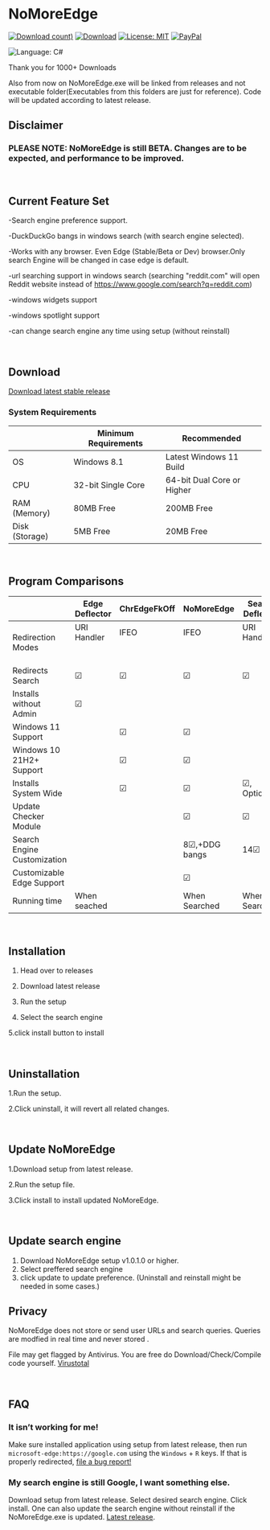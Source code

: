 # NoMoreEdge
[![Download count)](https://img.shields.io/github/downloads/HarshalKudale/NoMoreEdge/total?label=Downloads)](https://github.com/HarshalKudale/NoMoreEdge/releases/latest/)
[![Download](https://img.shields.io/github/v/release/HarshalKudale/NoMoreEdge)](https://github.com/rcmaehl/MSEdgeRedirect/releases/latest/)
[![License: MIT](https://img.shields.io/badge/License-MIT-blue.svg)](https://opensource.org/licenses/MIT)
[![PayPal](https://img.shields.io/badge/Donate%20on-PayPal-00457C.svg?logo=paypal)](https://paypal.me/harshalkudale)

![Language: C#](https://img.shields.io/badge/C%23-239120?style=for-the-badge&logo=c-sharp&logoColor=white)

Thank you for 1000+ Downloads

Also from now on NoMoreEdge.exe will be linked from releases and not executable folder(Executables from this folders are just for reference).
Code will be updated according to latest release.

## Disclaimer

### PLEASE NOTE: NoMoreEdge is still BETA. Changes are to be expected, and performance to be improved.

<br>

## Current Feature Set
-Search engine preference support.

-DuckDuckGo bangs in windows search (with search engine selected).

-Works with any browser. Even Edge (Stable/Beta or Dev) browser.Only search Engine will be changed in case edge is default.

-url searching support in windows search (searching "reddit.com" will open Reddit website instead of https://www.google.com/search?q=reddit.com)

-windows widgets support

-windows spotlight support

-can change search engine any time using setup (without reinstall)

<br>

## Download

[Download latest stable release](https://github.com/HarshalKudale/NoMoreEdge/releases/latest/download/NoMoreEdgeSetup.exe)
<br>

### System Requirements
 |Minimum Requirements|Recommended
----|----|----
OS|Windows 8.1|Latest Windows 11 Build
CPU|32-bit Single Core|64-bit Dual Core or Higher
RAM (Memory)|80MB Free|200MB Free
Disk (Storage)|5MB Free|20MB Free

<br>

## Program Comparisons
 |Edge Deflector|ChrEdgeFkOff|NoMoreEdge|Search Deflector|MSEdge Redirect
----|----|----|----|----|----
Redirection Modes|URI Handler<br/><br/><br/>|IFEO<br/><br/><br/>|IFEO<br/><br/><br/>|URI Handler<br/><br/><br/>|URI Handler,<br/> URI Detection,<br/>or IFEO
Redirects Search|☑|☑|☑|☑|☑
Installs without Admin|☑| | | |☑, Optionally <sup>*</sup>
Windows 11 Support| |☑|☑| |☑
Windows 10 21H2+ Support| |☑|☑| |☑
Installs System Wide| |☑|☑|☑, Optionally|☑, Optionally <sup>†</sup>
Update Checker Module| | |☑|☑|☑
Search Engine Customization| | |8☑,+DDG bangs|14☑|9☑
Customizable Edge Support| | |☑| |☑
Running time|When seached| |When Searched |When Searched|When Searched/Always

<br>

## Installation

1. Head over to releases

2. Download latest release

3. Run the setup 
 
4. Select the search engine 

5.click install button to install


<br>

## Uninstallation
1.Run the setup.

2.Click uninstall, it will revert all related changes.

<br>

## Update NoMoreEdge 
1.Download setup from latest release.

2.Run the setup file.

3.Click install to install updated NoMoreEdge.

<br>

## Update search engine 
1. Download NoMoreEdge setup v1.0.1.0 or higher. 
2. Select preffered search engine
3. click update to update preference.
(Uninstall and reinstall might be needed in some cases.)

## Privacy

NoMoreEdge does not store or send user URLs and search queries. Queries are modfied in real time and never stored .

File may get flagged by Antivirus. You are free do Download/Check/Compile code yourself.
[Virustotal](https://www.virustotal.com/gui/file/8b3c3b2eae6b034570e76e87cb32e036eaa24b31e106ab9db66513840e69c091?nocache=1)

<br>

## FAQ

### It isn’t working for me!

Make sure installed application using setup from latest release, then run `microsoft-edge:https://google.com` using the `Windows` + `R` keys. If that is properly redirected, [file a bug report!](https://github.com/HarshalKudale/NoMoreEdge/issues/new?assignees=&labels=&template=bug_report.md&title=)

### My search engine is still Google, I want something else.

Download setup from latest release. Select desired search engine. Click install. One can also update the search engine without reinstall if the NoMoreEdge.exe is updated.
[Latest release](https://github.com/HarshalKudale/NoMoreEdge/releases/latest/download/NoMoreEdgeSetup.exe).

